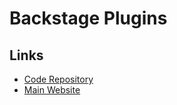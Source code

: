 # Backstage Plugins

## Links

- [Code Repository](https://github.com/backstage/backstage/tree/master/plugins)
- [Main Website](https://backstage.io/plugins)
